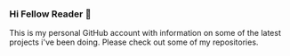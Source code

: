 ### Hi Fellow Reader 👋

This is my personal GitHub account with information on some of the latest projects i've been doing.
Please check out some of my repositories. 
